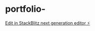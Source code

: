 # portfolio-

[Edit in StackBlitz next generation editor ⚡️](https://stackblitz.com/~/github.com/hajji-riadh/portfolio-)